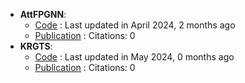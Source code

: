 - **AttFPGNN**: 
	- [Code](https://github.com/sanomics-lab/AttFPGNN-MAML) : Last updated in April 2024, 2 months ago
	- [Publication](https://doi.org/10.1021/acsomega.4c02147) : Citations: 0
- **KRGTS**: 
	- [Code](https://github.com/Vencent-Won/KRGTS-public) : Last updated in May 2024, 0 months ago
	- [Publication](https://doi.org/10.48550/arXiv.2405.15544) : Citations: 0
